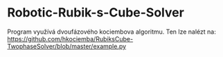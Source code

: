 # Robotic-Rubik-s-Cube-Solver
Program využívá dvoufázového kociembova algoritmu. Ten lze nalézt na: https://github.com/hkociemba/RubiksCube-TwophaseSolver/blob/master/example.py
